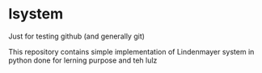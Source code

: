 # lsystem

Just for testing github (and generally git)

This repository contains simple implementation of Lindenmayer system in python done for lerning purpose and teh lulz

